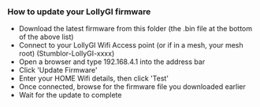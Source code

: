 ### How to update your LollyGI firmware
* Download the latest firmware from this folder (the .bin file at the bottom of the above list)
* Connect to your LollyGI Wifi Access point (or if in a mesh, your mesh root) (Stumblor-LollyGI-xxxx)
* Open a browser and type 192.168.4.1 into the address bar
* Click 'Update Firmware'
* Enter your HOME Wifi details, then click 'Test'
* Once connected, browse for the firmware file you downloaded earlier
* Wait for the update to complete
